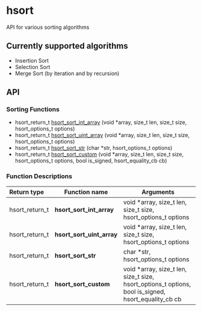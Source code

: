 # hsort
API for various sorting algorithms

## Currently supported algorithms
* Insertion Sort
* Selection Sort
* Merge Sort (by iteration and by recursion)

## API

### Sorting Functions
* hsort_return_t [hsort_sort_int_array](hsort_sort_int_array) (void *array, size_t len, size_t size, hsort_options_t options)
* hsort_return_t [hsort_sort_uint_array](hsort_sort_uint_array) (void *array, size_t len, size_t size, hsort_options_t options)
* hsort_return_t [hsort_sort_str](hsort_sort_str) (char *str, hsort_options_t options)
* hsort_return_t [hsort_sort_custom](hsort_sort_custom) (void *array, size_t len, size_t size, hsort_options_t options, bool is_signed, hsort_equality_cb cb)

### Function Descriptions

| Return type    | Function name             | Arguments                                                                                           
| :------------- | ------------------------- | --------------------------------------------------------------------------------------------------- |
| hsort_return_t | **hsort_sort_int_array**  | void *array, size_t len, size_t size, hsort_options_t options                                       |
| hsort_return_t | **hsort_sort_uint_array** | void *array, size_t len, size_t size, hsort_options_t options                                       |
| hsort_return_t | **hsort_sort_str**        | char *str, hsort_options_t options                                                                  |
| hsort_return_t | **hsort_sort_custom**     | void *array, size_t len, size_t size, hsort_options_t options, bool is_signed, hsort_equality_cb cb |

